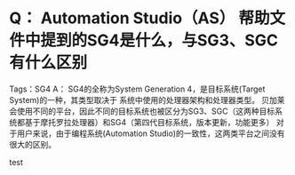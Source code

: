 # Q： Automation Studio（AS） 帮助文件中提到的SG4是什么，与SG3、SGC有什么区别
Tags：SG4
A：
	SG4的全称为System Generation 4，是目标系统(Target System)的一种，其类型取决于
	系统中使用的处理器架构和处理器类型。
	贝加莱会使用不同的平台，因此不同的目标系统也被区分为SG3、SGC（这两种目标系统都基于摩托罗拉处理器）和SG4（第四代目标系统，版本更新，功能更多）
	对于用户来说，由于编程系统(Automation Studio)的一致性，这两类平台之间没有很大的区别。


test
